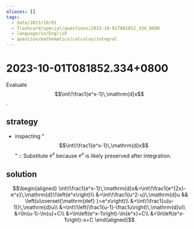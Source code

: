 ```yaml
---
aliases: []
tags:
  - date/2023/10/01
  - flashcard/special/questions/2023-10-01T081852_334_0800
  - language/in/English
  - question/mathematics/calculus/integral
---
```


# 2023-10-01T081852.334+0800

Evaluate $$\int\!\frac1{e^x-1}\,\mathrm{d}x$$.

## strategy

- inspecting "$$\int\!\frac1{e^x-1}\,\mathrm{d}x$$" :: Substitute $e^x$ because $e^x$ is likely preserved after integration. <!--SR:!2024-07-23,16,290-->

## solution

$$\begin{aligned}
\int\!\frac1{e^x-1}\,\mathrm{d}x&=\int\!\frac1{e^{2x}-e^x}\,\mathrm{d}\!\left(e^x\right)\\
&=\int\!\frac1{u^2-u}\,\mathrm{d}u && \left(u\overset{\mathrm{def} }=e^x\right)\\
&=\int\!\frac1{u(u-1)}\,\mathrm{d}u\\
&=\int\!\left(\frac1{u-1}-\frac1u\right)\,\mathrm{d}u\\
&=\ln(u-1)-\ln{u}+C\\
&=\ln\left(e^x-1\right)-\ln{e^x}+C\\
&=\ln\left(e^x-1\right)-x+C
\end{aligned}$$
